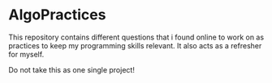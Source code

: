 # AlgoPractices


This repository contains different questions that i found online to work on as practices to keep my programming skills relevant. It also acts as a refresher for myself. 

Do not take this as one single project!
